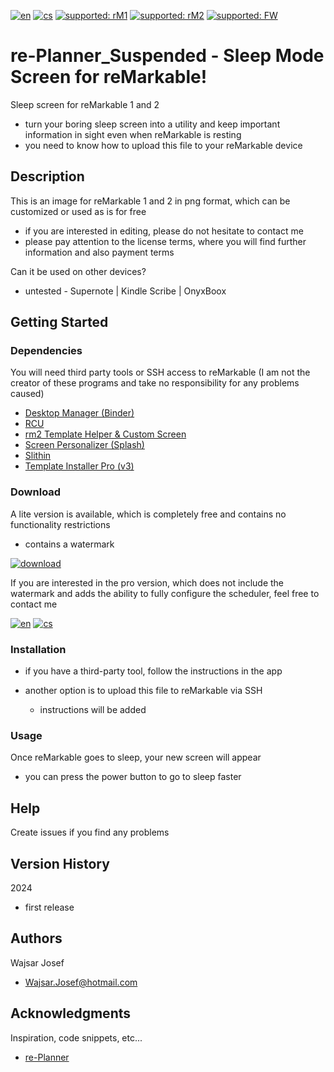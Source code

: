 [![en](https://img.shields.io/badge/lang-en-red.svg)](https://github.com/PepikVaio/reMarkable_re-Planner_suspended/tree/main)
[![cs](https://img.shields.io/badge/lang-cs-springgreen.svg)](https://github.com/PepikVaio/reMarkable_re-Planner_suspended/blob/main/.github/README.cs.md)
[![supported: rM1](https://img.shields.io/badge/rM1-supported-green)](https://remarkable.com/store/remarkable)
[![supported: rM2](https://img.shields.io/badge/rM2-supported-green)](https://remarkable.com/store/remarkable-2)
[![supported: FW](https://img.shields.io/badge/fw_3.xx-supported-green)]()

# re-Planner_Suspended - Sleep Mode Screen for reMarkable!

Sleep screen for reMarkable 1 and 2
* turn your boring sleep screen into a utility and keep important information in sight even when reMarkable is resting
* you need to know how to upload this file to your reMarkable device

## Description

This is an image for reMarkable 1 and 2 in png format, which can be customized or used as is for free
* if you are interested in editing, please do not hesitate to contact me
* please pay attention to the license terms, where you will find further information and also payment terms

Can it be used on other devices?
* untested - Supernote | Kindle Scribe | OnyxBoox

## Getting Started

### Dependencies

You will need third party tools or SSH access to reMarkable (I am not the creator of these programs and take no responsibility for any problems caused)

* [Desktop Manager (Binder)](https://www.einkpads.com/products/binder-2)
* [RCU](http://www.davisr.me/projects/rcu/)
* [rm2 Template Helper & Custom Screen](https://www.freeremarkabletools.com/)
* [Screen Personalizer (Splash)](https://www.einkpads.com/products/remarkable-splash)
* [Slithin](https://github.com/furesoft/Slithin)
* [Template Installer Pro (v3)](https://www.einkpads.com/products/template-installer-3)

### Download
A lite version is available, which is completely free and contains no functionality restrictions
* contains a watermark

[![download](https://img.shields.io/badge/download-latest_release-slategray)](https://github.com/PepikVaio/reMarkable_re-Planner_suspended/releases)

If you are interested in the pro version, which does not include the watermark and adds the ability to fully configure the scheduler, feel free to contact me


[![en](https://img.shields.io/badge/payment-en-blue.svg)](https://github.com/PepikVaio/reMarkable_re-Planner_suspended/blob/main/.github/PAYMENT.md)
[![cs](https://img.shields.io/badge/payment-cs-green.svg)](https://github.com/PepikVaio/reMarkable_re-Planner_suspended/blob/main/.github/PAYMENT.cs.md)

### Installation
* if you have a third-party tool, follow the instructions in the app

* another option is to upload this file to reMarkable via SSH
  * instructions will be added

### Usage
Once reMarkable goes to sleep, your new screen will appear
* you can press the power button to go to sleep faster

## Help
Create issues if you find any problems

## Version History

2024
* first release

## Authors

Wajsar Josef
* Wajsar.Josef@hotmail.com

## Acknowledgments

Inspiration, code snippets, etc...
* [re-Planner](https://github.com/PepikVaio/reMarkable_re-Planner)
